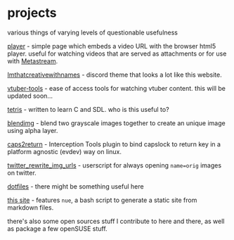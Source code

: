 # projects

various things of varying levels of questionable usefulness

[player](/player) - simple page which embeds a video URL with the browser html5 player. useful for watching videos that are served as attachments or for use with [Metastream](https://getmetastream.com).

[Imthatcreativewithnames](https://github.com/llyyr/Imthatcreativewithnames) - discord theme that looks a lot like this website.

[vtuber-tools](https://github.com/llyyr/vtuber-tools) - ease of access tools for watching vtuber content. this will be updated soon...

[tetris](https://github.com/llyyr/tetris) - written to learn C and SDL. who is this useful to?

[blendimg](https://github.com/llyyr/blendimg) - blend two grayscale images together to create an unique image using alpha layer.

[caps2return](https://github.com/llyyr/caps2return) - Interception Tools plugin to bind capslock to return key in a platform agnostic (evdev) way on linux.

[twitter_rewrite_img_urls](https://github.com/llyyr/twitter_rewrite_img_urls) - userscript for always opening `name=orig` images on twitter.

[dotfiles](https://github.com/llyyr/dotfiles) - there might be something useful here

[this site](https://github.com/llyyr/llyyr.github.io) - features `nue`, a bash script to generate a static site from markdown files.


there's also some open sources stuff I contribute to here and there, as well as package a few openSUSE stuff.

